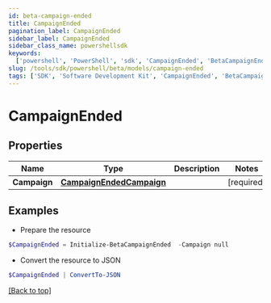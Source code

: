 ```yaml
---
id: beta-campaign-ended
title: CampaignEnded
pagination_label: CampaignEnded
sidebar_label: CampaignEnded
sidebar_class_name: powershellsdk
keywords:
  ['powershell', 'PowerShell', 'sdk', 'CampaignEnded', 'BetaCampaignEnded']
slug: /tools/sdk/powershell/beta/models/campaign-ended
tags: ['SDK', 'Software Development Kit', 'CampaignEnded', 'BetaCampaignEnded']
---
```


# CampaignEnded

## Properties

| Name | Type | Description | Notes |
| --- | --- | --- | --- |
| **Campaign** | [**CampaignEndedCampaign**](campaign-ended-campaign) |  | [required] |

## Examples

- Prepare the resource

```powershell
$CampaignEnded = Initialize-BetaCampaignEnded  -Campaign null
```

- Convert the resource to JSON

```powershell
$CampaignEnded | ConvertTo-JSON
```

[[Back to top]](#)
